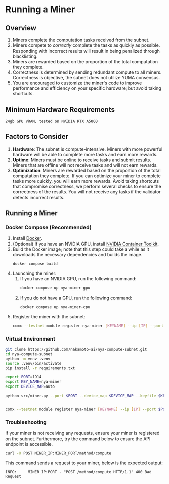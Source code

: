 # Running a Miner

## Overview

1. Miners complete the computation tasks received from the subnet.
2. Miners compete to *correctly* complete the tasks as quickly as possible. Responding with incorrect results will result in being penalized through blacklisting.
3. Miners are rewarded based on the proportion of the total computation they complete.
4. Correctness is determined by sending redundant compute to all miners. Correctness is objective, the subnet does not utilize YUMA consensus.
5. You are encouraged to customize the miner's code to improve performance and efficiency on your specific hardware; but avoid taking shortcuts. 


## Minimum Hardware Requirements

```
24gb GPU VRAM, tested on NVIDIA RTX A5000
```

## Factors to Consider

1. **Hardware**: The subnet is compute-intensive. Miners with more powerful hardware will be able to complete more tasks and earn more rewards.
2. **Uptime**: Miners must be online to receive tasks and submit results. Miners that are offline will not receive tasks and will not earn rewards.
3. **Optimization**: Miners are rewarded based on the proportion of the total computation they complete. If you can optimize your miner to complete tasks more quickly, you will earn more rewards. Avoid taking shortcuts that compromise correctness, we perform several checks to ensure the correctness of the results. You will not receive any tasks if the validator detects incorrect results.


## Running a Miner <a name="miner" />

### Docker Compose (Recommended)

1. Install [Docker](https://docs.docker.com/engine/install/).
2. (Optional) If you have an NVIDIA GPU, install [NVIDIA Container Toolkit](https://docs.nvidia.com/datacenter/cloud-native/container-toolkit/install-guide.html#docker).
3. Build the Docker image; note that this step could take a while as it downloads the necessary dependencies and builds the image.
    ```bash
    docker compose build
    ```
4. Launching the miner:
   1. If you have an NVIDIA GPU, run the following command:
        ```bash
        docker compose up nya-miner-gpu
        ```
   2. If you do not have a GPU, run the following command:
       ```bash
       docker compose up nya-miner-cpu
       ```
5. Register the miner with the subnet:
    ```bash
    comx --testnet module register nya-miner [KEYNAME] --ip [IP] --port 9910 --netuid 23
    ```

### Virtual Environment

```bash
git clone https://github.com/nakamoto-ai/nya-compute-subnet.git
cd nya-compute-subnet
python -m venv .venv
source .venv/bin/activate
pip install -r requirements.txt

export PORT=1914 
export KEY_NAME=nya-miner 
export DEVICE_MAP=auto 

python src/miner.py --port $PORT --device_map $DEVICE_MAP --keyfile $KEY_NAME


comx --testnet module register nya-miner [KEYNAME] --ip [IP] --port $PORT --netuid 23

```

### Troubleshooting

If your miner is not receiving any requests, ensure your miner is registered on the subnet. Furthermore, try the command below to ensure the API endpoint is accessible. 

```bash
curl -X POST MINER_IP:MINER_PORT/method/compute
```
This command sends a request to your miner, below is the expected output:
```angular2html
INFO:     MINER_IP:PORT - "POST /method/compute HTTP/1.1" 400 Bad Request
```
